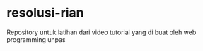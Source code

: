 # resolusi-rian
Repository untuk latihan dari video tutorial yang di buat oleh web programming unpas
